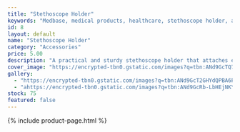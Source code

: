 ```yaml
---
title: "Stethoscope Holder"
keywords: "Medbase, medical products, healthcare, stethoscope holder, accessories"
id: 8
layout: default
name: "Stethoscope Holder"
category: "Accessories"
price: 5.00
description: "A practical and sturdy stethoscope holder that attaches easily to your lab coat or belt, ensuring your stethoscope is always within reach."
cover_image: "https://encrypted-tbn0.gstatic.com/images?q=tbn:ANd9GcTQ7dtF-za3dvykRbfe7yPROd5EjokP2tjK0w&s"
gallery:
  - "https://encrypted-tbn0.gstatic.com/images?q=tbn:ANd9GcT2GHYdQPBA6P3iZWKC7v911nLY_e9k0GxfYaM1WPuU4lL6Aur_g9lJUo_SW5v4GhFDNYo&usqp=CAU"
  - "ahttps://encrypted-tbn0.gstatic.com/images?q=tbn:ANd9GcRb-LbHEjNKY9ngQO8l2WNsnbc3SohkryRzyw&s"
stock: 75
featured: false
---
```

{% include product-page.html %}